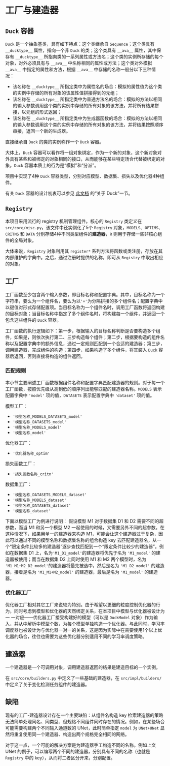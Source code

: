 # 工厂与建造器

## `Duck` 容器

`Duck` 是一个抽象基类，具有如下特点：这个类继承自 `Sequence`；这个类具有 `__ducktype__` 属性，指向一个非 `Duck` 的类；这个类具有 `__ava__` 属性，其中保存有 `__ducktype__` 所指向类的一系列属性或方法名；这个类的实例所存储的每个对象，对外必须具有与 `__ava__` 中名称相同的属性或方法；这个类对外模拟 `__ava__` 中指定的属性和方法，根据 `__ava__` 中存储的名称一般分以下三种情况：

- 该名称在 `__ducktype__` 所指定类中为属性名的场合：模拟的属性值为这个类的实例中存储的所有对象的该属性值拼接得到的元组；
- 该名称在 `__ducktype__` 所指定类中为普通方法名的场合：模拟的方法以相同的输入参数调用这个类的实例中存储的所有对象的该方法，并将所有结果拼接，以元组的形式返回；
- 该名称在 `__ducktype__` 所指定类中为生成器函数的场合：模拟的方法以相同的输入参数调用这个类的实例中存储的所有对象的该方法，并将结果按照顺序串接，返回一个新的生成器。

直接继承自 `Duck` 的类的实例称作一个 `Duck` 容器。

大体上，`Duck` 容器可以看作将一组对象绑定，作为一个新的对象，这个新对象对外具有某些和被绑定的对象相同的接口，从而能够在某些特定场合代替被绑定的对象。`Duck` 容器本质上的行为是“模拟”和“分派”。

项目中实现了4种 `Duck` 容器类型，分别对应模型、数据集、损失以及优化器4种组件。

有关 `Duck` 容器的设计初衷可以参见 [此文档](https://github.com/Bobholamovic/DuduLearnsToCode-Template/blob/main/take_a_look_if_you_want.md#code-more-or-config-more) 的“关于 Duck”一节。

## `Registry`

本项目采用流行的 registry 机制管理组件。核心的 `Registry` 类定义在 `src/core/misc.py`，该文件中还实例化了5个 `Registry` 对象，`MODELS`、`OPTIMS`、`CRITNS` 和 `DATA` 分别存储4种不同类型组件的**建造器**，`R` 则用于存储一些非核心组件的全局对象。

大体来说，`Registry` 对象利用其 `register*` 系列方法将函数或类注册，存放在其内部维护的字典中。之后，通过注册时提供的名称，即可从 `Registry` 中取出相应的对象。

## 工厂

工厂函数至少包含两个输入参数，即目标名称和配置字典。其中，目标名称为一个字符串，要么为一个组件名，要么为以`'+'`为分隔拼接的多个组件名；配置字典中以键值对形式存储配置项。当目标名称为一个组件名时，调用工厂函数将返回构建的目标对象；当目标名称中指定了多个组件名时，将构建每一个组件，并返回一个包含这些组件的 `Duck` 容器。

工厂函数的执行逻辑如下：第一步，根据输入的目标名称判断是否要构造多个组件，如果是，则依次执行第二、三步构造每个组件；第二步，根据要构造的组件名称以及配置字典中的额外信息，通过一定规则匹配到一个合适的建造器；第三步，调用建造器，完成组件的构造；第四步，如果构造了多个组件，将其装入 `Duck` 容器后返回，否则直接将构造的组件返回。

### 匹配规则

本小节主要阐述工厂函数根据组件名称和配置字典匹配建造器的规则。对于每一个工厂函数，按照优先级从高到低的顺序列出能够匹配的建造器名称。`MODELS` 表示配置字典中 `'model'` 项的值，`DATASETS` 表示配置字典中 `'dataset'` 项的值。

模型工厂：
- `'模型名称_MODELS_DATASETS_model'`
- `'模型名称_DATASETS_model'`
- `'模型名称_MODELS_model'`
- `'模型名称_model'`

优化器工厂：
- `'优化器名称_optim'`

损失函数工厂：
- `'损失函数名称_critn'`

数据集工厂：
- `'模型名称_DATASETS_MODELS_dataset'`
- `'模型名称_MODELS_dataset'`
- `'模型名称_DATASETS_dataset'`
- `'模型名称_dataset'`

下面以模型工厂为例进行说明：
假设模型 M1 对于数据集 D1 和 D2 需要不同的超参数，而当 M1 和另一个模型 M2 一起使用的时候，又需要另外不同的超参数。在这种情况下，如果用单一的建造器来构造 M1，可能会让这个建造器过于复杂，因此可以通过不同的模型名称和数据集名称的组合构造 key 去匹配建造器名，从一个“限定条件比较多的建造器”逐步查找匹配到一个“限定条件比较少的建造器”。例如在数据集 D1 上，名为`'M1_D1_model'`的建造器将优先于名为 `'M1_model'` 的建造器被使用；而当在数据集 D2 上同时使用 M1 和 M2 两个模型时，名为 `'M1_M1+M2_D2_model'`的建造器将最先被选中，然后是名为 `'M1_D2_model'` 的建造器，接着是名为 `'M1_M1+M2_model'` 的建造器，最后是名为 `'M1_model'` 的建造器。

### 优化器工厂

优化器工厂相对其它工厂来说较为特别。由于希望以更细的粒度控制优化器的行为，同时考虑到模型和优化器的天然绑定关系，在本项目中模型与优化器被设计为一 一对应——优化器工厂接受构建好的模型（可以是 `DuckModel` 对象）作为输入，并从中解析中模型个数，为每个模型单独构造一个优化器。与此同时，学习率调度器也被设计为与优化器一对一的关系，这是因为实际中在需要使用1个以上优化器的场合，往往也需要为这些优化器分别适用不同的学习率调度策略。

## 建造器

一个建造器是一个可调用对象，调用建造器返回的结果是建造目标的一个实例。

在 `src/core/builders.py` 中定义了一些基础的建造器，在 `src/impl/builders/` 中定义了关于变化检测任务组件的建造器。

## 缺陷

现有的工厂-建造器设计存在一个主要缺陷：从组件名构造 key 检索建造器的策略无法简单处理同名、同类型、但规格不同组件同时存在的情况。例如，在某些场合可能需要构建两个不同输入通道数的 UNet，此时简单指定 `model` 为 `UNet+UNet` 显然将重复使用同一个建造器、构造出两个规格完全相同的网络。

对于这一点，一个可能的解决方案是为建造器手工构造不同的名称。例如上文 UNet 的例子，可以编写两个不同的建造器，分别具有不同的名称（也就是 `Registry` 中的 key），从而将二者区分开来，分别配置。